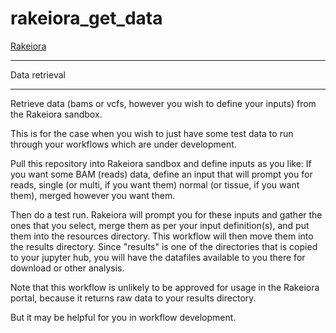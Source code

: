 # rakeiora_get_data

[Rakeiora](http://rakeiora.ac.nz)

---
Data retrieval

---

Retrieve data (bams or vcfs, however you wish to 
define your inputs) from the Rakeiora sandbox.

This is for the case when you wish to just have some
test data to run through your workflows which are under
development.

Pull this repository into Rakeiora sandbox and define inputs
as you like: If you want some BAM (reads) data, define an
input that will prompt you for reads, single (or multi, if you want them)
normal (or tissue, if you want them), merged however
you want them.

Then do a test run. Rakeiora will prompt you for these
inputs and gather the ones that you select, merge them
as per your input definition(s), and put them into the resources
directory. This workflow will then move them into the
results directory. Since "results" is one of the directories that
is copied to your jupyter hub, you will have the datafiles
available to you there for download or other analysis.

Note that this workflow is unlikely to be approved for usage in
the Rakeiora portal, because it returns raw data to your
results directory.

But it may be helpful for you in workflow development.
